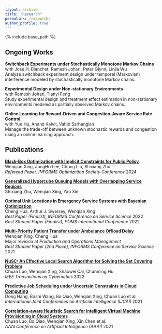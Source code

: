 ```yaml
---
layout: archive
title: "Research"
permalink: /research/
author_profile: true
---
```


{% include base_path %}

Ongoing Works
------

**Switchback Experiments under Stochastically Monotone Markov Chains**  
with Jose H. Blanchet, Ramesh Johari, Peter Glynn, Linjia Wu  
Analyze switchback experiment design under temporal (Markovian) interference modeled by stochastically monotone Markov chains.  

**Experimental Design under Non-stationary Environments**  
with Ramesh Johari, Tianyi Peng  
Study experimental design and treatment effect estimation in non-stationary environments modeled as partially observed Markov chains.

**Online Learning for Reward-Driven and Congestion-Aware Service
Rate Control**  
with Yue Hu, Anand Kalvit, Vahid Sarhangian  
Manage the trade-off between unknown stochastic rewards and congestion using an online learning approach.  


Publications
------

**[Black-Box Optimization with Implicit Constraints for Public Policy](https://arxiv.org/abs/2310.18449)**  
Wenqian Xing, JungHo Lee, Chong Liu, Shixiang Zhu  
*Refereed Paper, INFORMS Optimization Society Conference* 2024  

**[Generalized Hypercube Queuing Models with Overlapping Service Regions](https://arxiv.org/abs/2304.02824)**  
Shixiang Zhu, Wenqian Xing, Yao Xie  

**[Optimal Unit Locations in Emergency Service Systems with Bayesian Optimization](https://papers.ssrn.com/sol3/papers.cfm?abstract_id=4497957)**  
Cheng Hua, Arthur J. Swersey, Wenqian Xing  
*Best Paper (Finalist), INFORMS Conference on Service Science* 2022  
*Best Student Paper (Finalist), POMS International Conference* 2022  

**[Multi-Priority Patient Transfer under Ambulance
Offload Delay](https://papers.ssrn.com/sol3/papers.cfm?abstract_id=4003735)**  
Wenqian Xing, Cheng Hua  
Major revision at *Production and Operations Management*  
*Best Student Paper (2nd Place), INFORMS Conference on Service Science* 2021  

**[NuSC: An Effective Local Search Algorithm for Solving the Set Covering Problem](https://ieeexplore.ieee.org/document/9877844)**  
Chuan Luo, Wenqian Xing, Shaowei Cai, Chunming Hu  
*IEEE Transactions on Cybernetics* 2022  

**[Predictive Job Scheduling under Uncertain Constraints in Cloud Computing](https://www.ijcai.org/proceedings/2021/499)**  
Dong Hang, Boshi Wang, Bo Qiao, Wenqian Xing, Chuan Luo et al.  
*International Joint Conferences on Artificial Intelligence (IJCAI)* 2021  

**[Correlation-aware Heuristic Search for Intelligent Virtual Machine Provisioning in Cloud Systems](https://ojs.aaai.org/index.php/AAAI/article/view/17467)**  
Chuan Luo, Bo Qiao, Wenqian Xing, Xin Chen et al.  
*AAAI Conference on Artificial Intelligence (AAAI)* 2021  